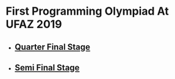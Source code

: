 # First Programming Olympiad At UFAZ 2019 
[logo]: https://ams3.digitaloceanspaces.com/gadir/static/img/logo.png
- ## [Quarter Final Stage](https://github.com/anarmammad/FirstProgrammingOlympiadAtUFAZ/tree/master/src/QuarterFinal)
- ## [Semi Final Stage](https://github.com/anarmammad/FirstProgrammingOlympiadAtUFAZ/tree/master/src/SemiFinal)


